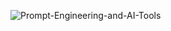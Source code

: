 
![Prompt-Engineering-and-AI-Tools](https://github.com/user-attachments/assets/fe00b01b-1fd7-40e8-90ff-f8056f10ad1f)
